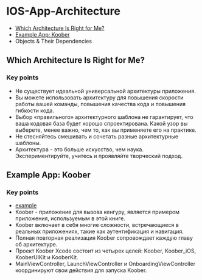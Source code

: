 # IOS-App-Architecture

- [Which Architecture Is Right for Me?]()
- [Example App: Koober]()
- Objects & Their Dependencies

## Which Architecture Is Right for Me?
### Key points
- Не существует идеальной универсальной архитектуры приложения.
- Вы можете использовать архитектуру для повышения скорости работы вашей команды, повышения качества кода и повышения гибкости кода.
- Выбор «правильного» архитектурного шаблона не гарантирует, что ваша кодовая база будет хорошо спроектирована. Какой узор вы выберете, менее важно, чем то, как вы применяете его на практике.
- Не стесняйтесь смешивать и сочетать разные архитектурные шаблоны.
- Архитектура - это больше искусство, чем наука. Экспериментируйте, учитесь и проявляйте творческий подход.

## Example App: Koober
### Key points
- [example]()
- Koober - приложение для вызова кенгуру, является примером приложения, используемым в этой книге.
- Koober включает в себя многие сложности, встречающиеся в реальных приложениях, такие как аутентификация и навигация.
- Полная повторная реализация Koober сопровождает каждую главу об архитектуре.
- Проект Koober Xcode состоит из четырех целей: Koober, Koober_iOS, KooberUIKit и KooberKit.
- MainViewController, LaunchViewController и OnboardingViewController координируют свои действия для запуска Koober.